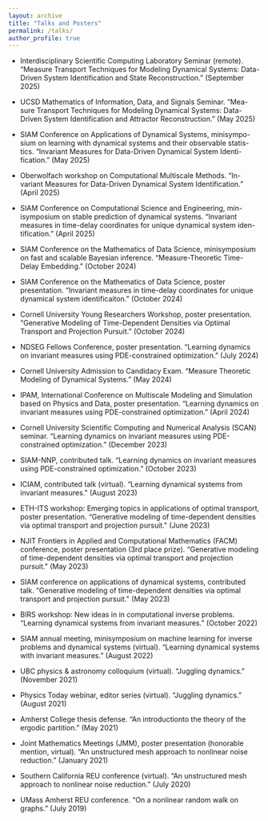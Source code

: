 ```yaml
---
layout: archive
title: "Talks and Posters"
permalink: /talks/
author_profile: true
---
```


* Interdisciplinary Scientific Computing Laboratory Seminar (remote).
“Measure Transport Techniques for Modeling Dynamical Systems:
Data-Driven System Identification and State Reconstruction.” (September 2025)

* UCSD Mathematics of Information, Data, and Signals Seminar. “Mea-
sure Transport Techniques for Modeling Dynamical Systems: Data-
Driven System Identification and Attractor Reconstruction.” (May 2025)

* SIAM Conference on Applications of Dynamical Systems, minisympo-
sium on learning with dynamical systems and their observable statis-
tics. “Invariant Measures for Data-Driven Dynamical System Identi-
fication.” (May 2025)

* Oberwolfach workshop on Computational Multiscale Methods. “In-
variant Measures for Data-Driven Dynamical System Identification.” (April 2025)

* SIAM Conference on Computational Science and Engineering, min-
isymposium on stable prediction of dynamical systems. “Invariant measures in time-delay coordinates for unique dynamical system iden-
tification.” (April 2025)

* SIAM Conference on the Mathematics of Data Science, minisymposium
on fast and scalable Bayesian inference. “Measure-Theoretic
Time-Delay Embedding.” (October 2024)

* SIAM Conference on the Mathematics of Data Science, poster presentation. 
“Invariant measures in time-delay coordinates for unique dynamical system
identificaiton.” (October 2024)

* Cornell University Young Researchers Workshop, poster presentation.
“Generative Modeling of Time-Dependent Densities via Optimal
Transport and Projection Pursuit.” (October 2024)

* NDSEG Fellows Conference, poster presentation. “Learning dynamics
on invariant measures using PDE-constrained optimization.” (July 2024)

* Cornell University Admission to Candidacy Exam.
“Measure Theoretic Modeling of Dynamical Systems.” (May 2024)

* IPAM, International Conference on Multiscale Modeling and Simulation 
based on Physics and Data, poster presentation. “Learning dynamics
on invariant measures using PDE-constrained optimization.” (April 2024)

* Cornell University Scientific Computing and Numerical Analysis (SCAN) seminar. “Learning dynamics on invariant measures using PDE-constrained optimization.” (December 2023)

* SIAM-NNP, contributed talk. “Learning dynamics on invariant measures using PDE-constrained optimization.” (October 2023)

* ICIAM, contributed talk (virtual). “Learning dynamical systems from invariant measures." (August 2023)

* ETH-ITS workshop: Emerging topics in applications of optimal transport, poster presentation. “Generative modeling of time-dependent densities via optimal transport and projection pursuit." (June 2023)

* NJIT Frontiers in Applied and Computational Mathematics (FACM) conference, poster presentation (3rd place prize). “Generative modeling of time-dependent densities via optimal transport and projection pursuit." (May 2023)

* SIAM conference on applications of dynamical systems, contributed talk. “Generative modeling of time-dependent densities via optimal transport and projection pursuit." (May 2023)

* BIRS workshop: New ideas in in computational inverse problems. “Learning dynamical systems from invariant measures.” (October 2022)

* SIAM annual meeting, minisymposium on machine learning for inverse problems and dynamical systems (virtual). “Learning dynamical systems with invariant measures.” (August 2022)

* UBC physics & astronomy colloquium (virtual). “Juggling dynamics.” (November 2021)

* Physics Today webinar, editor series (virtual). “Juggling dynamics.” (August 2021)

* Amherst College thesis defense. “An introductionto the theory of the ergodic partition.” (May 2021)

* Joint Mathematics Meetings (JMM), poster presentation (honorable mention, virtual). “An unstructured mesh approach to nonlinear noise reduction.” (January 2021)

* Southern California REU conference (virtual). “An unstructured mesh approach to nonlinear noise reduction.” (July 2020)

* UMass Amherst REU conference. “On a nonlinear random walk on graphs.” (July 2019)
